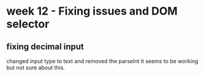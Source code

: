 # week 12 - Fixing issues and DOM selector

## fixing decimal input
changed input type to text and removed the parseInt
it seems to be working but not sure about this.